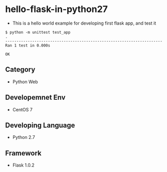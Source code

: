 # hello-flask-in-python27
- This is a hello world example for developing first flask app, and test it

```
$ python -m unittest test_app
.
----------------------------------------------------------------------
Ran 1 test in 0.000s

OK
```

## Category
- Python Web 

## Developemnet Env
- CentOS 7

## Developing Language
- Python 2.7

## Framework
- Flask 1.0.2
